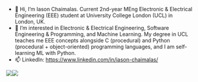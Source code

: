 - 👋 Hi, I’m Iason Chaimalas. Current 2nd-year MEng Electronic & Electrical Engineering (EEE) student at University College London (UCL) in London, UK.
- 👀 I’m interested in Electronic & Electrical Engineering, Software Engineering & Programming, and Machine Learning.
      My degree in UCL teaches me EEE concepts alongside C (procedural) and Python (procedural + object-oriented) programming languages, and I am self-learning ML with Python.
- 📫 LinkedIn: https://www.linkedin.com/in/iason-chaimalas/

<!--- - 🌱 I’m currently learning ... --->
<!--- - 💞️ I’m looking to collaborate on ... --->

<!---
IasonC/IasonC is a ✨ special ✨ repository because its `README.md` (this file) appears on your GitHub profile.
You can click the Preview link to take a look at your changes.
---> 

<div style="display: flex; flex-direction: row;">
      <img class="img" src="https://github-readme-stats.vercel.app/api?username=IasonC&show_icons=true&theme=dracula" />
      <img class="img" src="https://github-readme-stats.vercel.app/api/top-langs/?username=IasonC&layout=compact)](https://github.com/IasonC/github-readme-stats)" />
</div>
